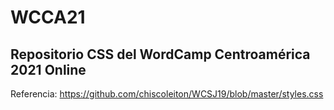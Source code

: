 # WCCA21

## Repositorio CSS del WordCamp Centroamérica 2021 Online

Referencia: https://github.com/chiscoleiton/WCSJ19/blob/master/styles.css
